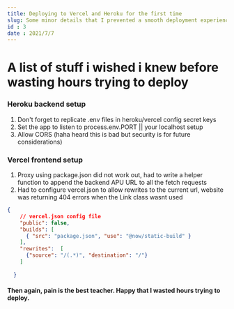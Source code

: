 ```yaml
---
title: Deploying to Vercel and Heroku for the first time
slug: Some minor details that I prevented a smooth deployment experience
id : 3
date : 2021/7/7
---
```




# A list of stuff i wished i knew before wasting hours trying to deploy 

### Heroku backend setup
1) Don't forget to replicate .env files in heroku/vercel config secret keys
2) Set the app to listen to process.env.PORT || your localhost setup
3) Allow CORS (haha heard this is bad but security is for future considerations)


### Vercel frontend setup
1) Proxy using package.json did not work out, had to write a helper function to append the backend APU URL to all the fetch requests 
2) Had to configure vercel.json to allow rewrites to the current url, website was returning 404 errors when the Link class wasnt used 

``` json 
{
    // vercel.json config file
    "public": false,
    "builds": [
      { "src": "package.json", "use": "@now/static-build" }
    ],
    "rewrites":  [
      {"source": "/(.*)", "destination": "/"}
    ]
   
  }
```


#### Then again, pain is the best teacher. Happy that I wasted hours trying to deploy.